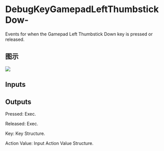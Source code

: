 # DebugKeyGamepadLeftThumbstickDow-

Events for when the Gamepad Left Thumbstick Down key is pressed or released.

## 图示

![]($-20221218-19174979.png)

## Inputs

## Outputs

Pressed: Exec.

Released: Exec.

Key: Key Structure.

Action Value: Input Action Value Structure.

